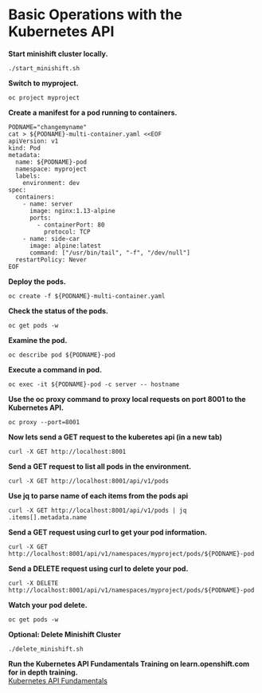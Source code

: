 # Basic Operations with the Kubernetes API

**Start minishift cluster locally.**
```
./start_minishift.sh
```

**Switch to myproject.**
```
oc project myproject
```

**Create a manifest for a pod running to containers.**
```
PODNAME="changemyname"
cat > ${PODNAME}-multi-container.yaml <<EOF
apiVersion: v1
kind: Pod
metadata:
  name: ${PODNAME}-pod
  namespace: myproject
  labels:
    environment: dev
spec:
  containers:
    - name: server
      image: nginx:1.13-alpine
      ports:
        - containerPort: 80
          protocol: TCP
    - name: side-car
      image: alpine:latest
      command: ["/usr/bin/tail", "-f", "/dev/null"]
  restartPolicy: Never
EOF
```
**Deploy the pods.**
```
oc create -f ${PODNAME}-multi-container.yaml
```

**Check the status of the pods.**
```
oc get pods -w
```
**Examine the pod.**
```
oc describe pod ${PODNAME}-pod
```
**Execute a command in pod.**
```
oc exec -it ${PODNAME}-pod -c server -- hostname
```

**Use the oc proxy command to proxy local requests on port 8001 to the Kubernetes API.**
```
oc proxy --port=8001
```

**Now lets send a GET request to the kuberetes api (in a new tab)**
```
curl -X GET http://localhost:8001
```

**Send a GET request to list all pods in the environment.**
```
curl -X GET http://localhost:8001/api/v1/pods
```

**Use jq to parse name of each items from the pods api**
```
curl -X GET http://localhost:8001/api/v1/pods | jq .items[].metadata.name
```
**Send a GET request using curl to get your pod information.**
```
curl -X GET http://localhost:8001/api/v1/namespaces/myproject/pods/${PODNAME}-pod
```
**Send a DELETE request using curl to delete your pod.**
```
curl -X DELETE http://localhost:8001/api/v1/namespaces/myproject/pods/${PODNAME}-pod
```
**Watch your pod delete.**
```
oc get pods -w
```
**Optional: Delete Minishift Cluster**
```
./delete_minishift.sh
```

**Run the Kubernetes API Fundamentals Training on learn.openshift.com for in depth training.**  
[Kubernetes API Fundamentals](https://learn.openshift.com/operatorframework/k8s-api-fundamentals/)
